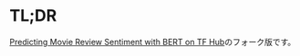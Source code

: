# TL;DR
[Predicting Movie Review Sentiment with BERT on TF Hub](https://colab.research.google.com/github/google-research/bert/blob/master/predicting_movie_reviews_with_bert_on_tf_hub.ipynb#scrollTo=KVB3eOcjxxm1)のフォーク版です。
